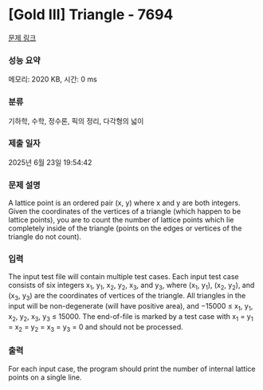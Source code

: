 # [Gold III] Triangle - 7694 

[문제 링크](https://www.acmicpc.net/problem/7694) 

### 성능 요약

메모리: 2020 KB, 시간: 0 ms

### 분류

기하학, 수학, 정수론, 픽의 정리, 다각형의 넓이

### 제출 일자

2025년 6월 23일 19:54:42

### 문제 설명

<p>A lattice point is an ordered pair (x, y) where x and y are both integers. Given the coordinates of the vertices of a triangle (which happen to be lattice points), you are to count the number of lattice points which lie completely inside of the triangle (points on the edges or vertices of the triangle do not count).</p>

### 입력 

 <p>The input test file will contain multiple test cases. Each input test case consists of six integers x<sub>1</sub>, y<sub>1</sub>, x<sub>2</sub>, y<sub>2</sub>, x<sub>3</sub>, and y<sub>3</sub>, where (x<sub>1</sub>, y<sub>1</sub>), (x<sub>2</sub>, y<sub>2</sub>), and (x<sub>3</sub>, y<sub>3</sub>) are the coordinates of vertices of the triangle. All triangles in the input will be non-degenerate (will have positive area), and −15000 ≤ x<sub>1</sub>, y<sub>1</sub>, x<sub>2</sub>, y<sub>2</sub>, x<sub>3</sub>, y<sub>3</sub> ≤ 15000. The end-of-file is marked by a test case with x<sub>1</sub> = y<sub>1</sub> = x<sub>2</sub> = y<sub>2</sub> = x<sub>3</sub> = y<sub>3</sub> = 0 and should not be processed.</p>

### 출력 

 <p>For each input case, the program should print the number of internal lattice points on a single line.</p>

